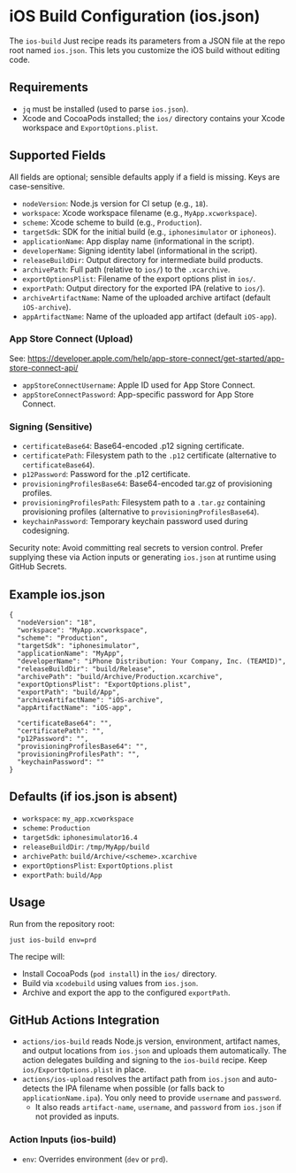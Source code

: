 # iOS Build Configuration (ios.json)

The `ios-build` Just recipe reads its parameters from a JSON file at the repo root named `ios.json`. This lets you customize the iOS build without editing code.

## Requirements
- `jq` must be installed (used to parse `ios.json`).
- Xcode and CocoaPods installed; the `ios/` directory contains your Xcode workspace and `ExportOptions.plist`.

## Supported Fields
All fields are optional; sensible defaults apply if a field is missing. Keys are case-sensitive.

- `nodeVersion`: Node.js version for CI setup (e.g., `18`).
- `workspace`: Xcode workspace filename (e.g., `MyApp.xcworkspace`).
- `scheme`: Xcode scheme to build (e.g., `Production`).
- `targetSdk`: SDK for the initial build (e.g., `iphonesimulator` or `iphoneos`).
- `applicationName`: App display name (informational in the script).
- `developerName`: Signing identity label (informational in the script).
- `releaseBuildDir`: Output directory for intermediate build products.
- `archivePath`: Full path (relative to `ios/`) to the `.xcarchive`.
- `exportOptionsPlist`: Filename of the export options plist in `ios/`.
- `exportPath`: Output directory for the exported IPA (relative to `ios/`).
- `archiveArtifactName`: Name of the uploaded archive artifact (default `iOS-archive`).
- `appArtifactName`: Name of the uploaded app artifact (default `iOS-app`).
  
### App Store Connect (Upload)
See: https://developer.apple.com/help/app-store-connect/get-started/app-store-connect-api/
- `appStoreConnectUsername`: Apple ID used for App Store Connect.
- `appStoreConnectPassword`: App-specific password for App Store Connect.
  
### Signing (Sensitive)
- `certificateBase64`: Base64-encoded .p12 signing certificate.
- `certificatePath`: Filesystem path to the `.p12` certificate (alternative to `certificateBase64`).
- `p12Password`: Password for the .p12 certificate.
- `provisioningProfilesBase64`: Base64-encoded tar.gz of provisioning profiles.
- `provisioningProfilesPath`: Filesystem path to a `.tar.gz` containing provisioning profiles (alternative to `provisioningProfilesBase64`).
- `keychainPassword`: Temporary keychain password used during codesigning.

Security note: Avoid committing real secrets to version control. Prefer supplying these via Action inputs or generating 
`ios.json` at runtime using GitHub Secrets.

## Example ios.json
```
{
  "nodeVersion": "18",
  "workspace": "MyApp.xcworkspace",
  "scheme": "Production",
  "targetSdk": "iphonesimulator",
  "applicationName": "MyApp",
  "developerName": "iPhone Distribution: Your Company, Inc. (TEAMID)",
  "releaseBuildDir": "build/Release",
  "archivePath": "build/Archive/Production.xcarchive",
  "exportOptionsPlist": "ExportOptions.plist",
  "exportPath": "build/App",
  "archiveArtifactName": "iOS-archive",
  "appArtifactName": "iOS-app",
  
  "certificateBase64": "",
  "certificatePath": "",
  "p12Password": "",
  "provisioningProfilesBase64": "",
  "provisioningProfilesPath": "",
  "keychainPassword": ""
}
```

## Defaults (if ios.json is absent)
- `workspace`: `my_app.xcworkspace`
- `scheme`: `Production`
- `targetSdk`: `iphonesimulator16.4`
- `releaseBuildDir`: `/tmp/MyApp/build`
- `archivePath`: `build/Archive/<scheme>.xcarchive`
- `exportOptionsPlist`: `ExportOptions.plist`
- `exportPath`: `build/App`

## Usage
Run from the repository root:
```
just ios-build env=prd
```
The recipe will:
- Install CocoaPods (`pod install`) in the `ios/` directory.
- Build via `xcodebuild` using values from `ios.json`.
- Archive and export the app to the configured `exportPath`.

## GitHub Actions Integration
- `actions/ios-build` reads Node.js version, environment, artifact names, and output locations from `ios.json` and uploads them automatically. The action delegates building and signing to the `ios-build` recipe. Keep `ios/ExportOptions.plist` in place.
- `actions/ios-upload` resolves the artifact path from `ios.json` and auto-detects the IPA filename when possible (or falls back to `applicationName.ipa`). You only need to provide `username` and `password`.
  - It also reads `artifact-name`, `username`, and `password` from `ios.json` if not provided as inputs.

### Action Inputs (ios-build)
- `env`: Overrides environment (`dev` or `prd`).
